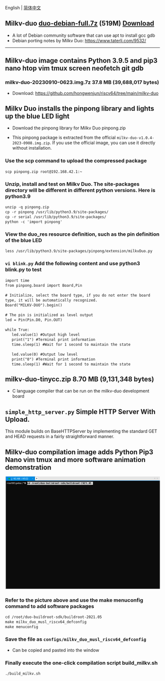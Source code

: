 English | [简体中文](./README_zh.md)
## Milkv-duo [duo-debian-full.7z](https://drive.google.com/file/d/1TqMuFsRo5Es2Y6-qAyxV8jnFdAkcCp4v/view?usp=sharing) (519M)   [Download](https://drive.google.com/file/d/1TqMuFsRo5Es2Y6-qAyxV8jnFdAkcCp4v/view?usp=sharing)
- A lot of Debian community software that can use apt to install gcc gdb
- Debian porting notes by Milkv Duo:  https://www.taterli.com/9532/
---

## Milkv-duo image contains Python 3.9.5 and pip3 nano htop vim tmux screen neofetch git gdb
### milkv-duo-20230910-0623.img.7z 37.8 MB (39,688,017 bytes)
- Download: https://github.com/hongwenjun/riscv64/tree/main/milkv-duo

## Milkv Duo installs the pinpong library and lights up the blue LED light
- Download the pinpong library for Milkv Duo pinpong.zip

- This pinpong package is extracted from the official `milkv-duo-v1.0.4-2023-0908.img.zip`. If you use the official image, you can use it directly without installation.

### Use the scp command to upload the compressed package
```
scp pinpong.zip root@192.168.42.1:~
```
### Unzip, install and test on Milkv Duo. The site-packages directory will be different in different python versions. Here is python3.9
```
unzip -q pinpong.zip
cp -r pinpong /usr/lib/python3.9/site-packages/
cp -r serial /usr/lib/python3.9/site-packages/
python -c 'import pinpong'
```

### View the duo_res resource definition, such as the pin definition of the blue LED
```
less /usr/lib/python3.9/site-packages/pinpong/extension/milkvDuo.py
```

### `vi blink.py` Add the following content and use python3 blink.py to test
```
import time
from pinpong.board import Board,Pin

# Initialize, select the board type, if you do not enter the board type, it will be automatically recognized.
Board("MILKV-DUO").begin() 

# The pin is initialized as level output
led = Pin(Pin.D0, Pin.OUT) 

while True:
   led.value(1) #Output high level
   print("1") #Terminal print information
   time.sleep(1) #Wait for 1 second to maintain the state

   led.value(0) #Output low level
   print("0") #Terminal print information
   time.sleep(1) #Wait for 1 second to maintain the state
```

## milkv-duo-tinycc.zip 8.70 MB (9,131,348 bytes)
- C language compiler that can be run on the milkv-duo development board

## `simple_http_server.py` Simple HTTP Server With Upload.
This module builds on BaseHTTPServer by implementing the standard GET and HEAD requests in a fairly straightforward manner.

## Milkv-duo compilation image adds Python Pip3 Nano vim tmux and more software animation demonstration

![](https://github.com/hongwenjun/riscv64/blob/main/img/milkv_duo_musl_riscv64_defconfig.gif)

### Refer to the picture above and use the make menuconfig command to add software packages
```
cd /root/duo-buildroot-sdk/buildroot-2021.05
make milkv_duo_musl_riscv64_defconfig
make menuconfig
```

### Save the file as `configs/milkv_duo_musl_riscv64_defconfig`
- Can be copied and pasted into the window


### Finally execute the one-click compilation script build_milkv.sh
```
./build_milkv.sh
```
